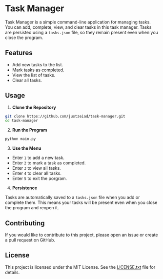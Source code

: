 # Task Manager

Task Manager is a simple command-line application for managing tasks. You can add, complete, view, and clear tasks in this task manager. Tasks are persisted using a `tasks.json` file, so they remain present even when you close the program.

## Features

- Add new tasks to the list.
- Mark tasks as completed.
- View the list of tasks.
- Clear all tasks.

## Usage

1. **Clone the Repository**
```bash
git clone https://github.com/justzeiad/task-manager.git
cd task-manager
```
2. **Run the Program**

```bash
python main.py
```

3. **Use the Menu**

- Enter `1` to add a new task.
- Enter `2` to mark a task as completed.
- Enter `3` to view all tasks.
- Enter `4` to clear all tasks.
- Enter `5` to exit the porgram.

4. **Persistence**

Tasks are automatically saved to a `tasks.json` file when you add or complete them. This means your tasks will be present even when you close the program and reopen it.

## Contributing

If you would like to contribute to this project, please open an issue or create a pull request on GitHub.

## License

This project is licensed under the MIT License. See the [LICENSE.txt](LICENSE.txt) file for details.
